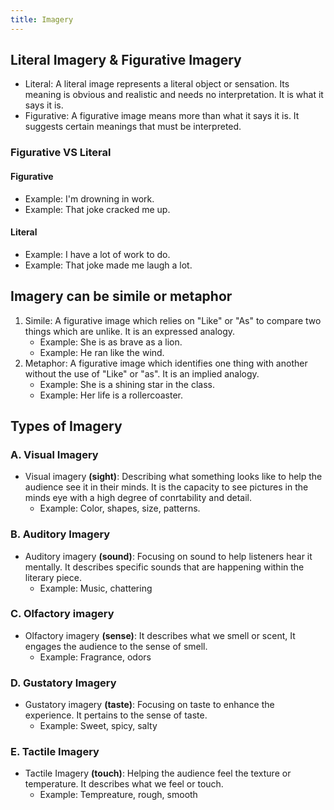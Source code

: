 ```yaml
---
title: Imagery
---
```


## Literal Imagery & Figurative Imagery

- Literal: A literal image represents a literal object or sensation. Its meaning is obvious and realistic and needs no interpretation. It is what it says it is.
- Figurative: A figurative image means more than what it says it is. It suggests certain meanings that must be interpreted.

### Figurative VS Literal

#### Figurative

- Example: I'm drowning in work.
- Example: That joke cracked me up.

#### Literal

- Example: I have a lot of work to do.
- Example: That joke made me laugh a lot.

## Imagery can be simile or metaphor

1. Simile: A figurative image which relies on "Like" or "As" to compare two things which are unlike. It is an expressed analogy.
   - Example: She is as brave as a lion.
   - Example: He ran like the wind.
2. Metaphor: A figurative image which identifies one thing with another without the use of "Like" or "as". It is an implied analogy.
   - Example: She is a shining star in the class.
   - Example: Her life is a rollercoaster.

## Types of Imagery

### A. Visual Imagery

- Visual imagery **(sight)**: Describing what something looks like to help the audience see it in their minds. It is the capacity to see pictures in the minds eye with a high degree of conrtability and detail.
  - Example: Color, shapes, size, patterns.

### B. Auditory Imagery

- Auditory imagery **(sound)**: Focusing on sound to help listeners hear it mentally. It describes specific sounds that are happening within the literary piece.
  - Example: Music, chattering

### C. Olfactory imagery

- Olfactory imagery **(sense)**: It describes what we smell or scent, It engages the audience to the sense of smell.
  - Example: Fragrance, odors

### D. Gustatory Imagery

- Gustatory imagery **(taste)**: Focusing on taste to enhance the experience. It pertains to the sense of taste.
  - Example: Sweet, spicy, salty

### E. Tactile Imagery

- Tactile Imagery **(touch)**: Helping the audience feel the texture or temperature. It describes what we feel or touch.
  - Example: Tempreature, rough, smooth

